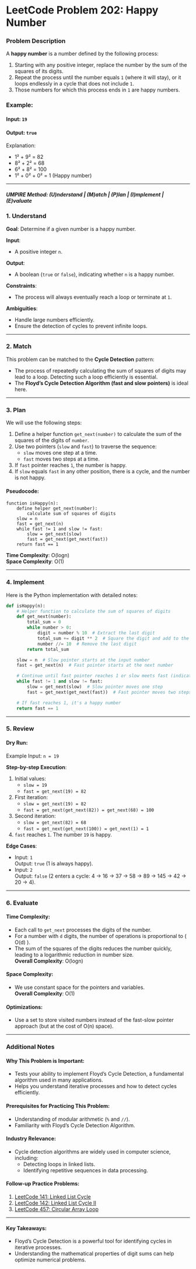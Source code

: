 # LeetCode Problem 202: Happy Number

### Problem Description

A **happy number** is a number defined by the following process:
1. Starting with any positive integer, replace the number by the sum of the squares of its digits.
2. Repeat the process until the number equals `1` (where it will stay), or it loops endlessly in a cycle that does not include `1`.
3. Those numbers for which this process ends in `1` are happy numbers.

### Example:
#### Input: `19`
#### Output: `true`

Explanation:
- 1² + 9² = 82
- 8² + 2² = 68
- 6² + 8² = 100
- 1² + 0² + 0² = 1 (Happy number)

---

##### UMPIRE Method: (U)nderstand | (M)atch | (P)lan | (I)mplement | (E)valuate

### 1. Understand
**Goal**: Determine if a given number is a happy number.

**Input**:
- A positive integer `n`.

**Output**:
- A boolean (`true` or `false`), indicating whether `n` is a happy number.

**Constraints**:
- The process will always eventually reach a loop or terminate at `1`.

**Ambiguities**:
- Handle large numbers efficiently.
- Ensure the detection of cycles to prevent infinite loops.

---

### 2. Match
This problem can be matched to the **Cycle Detection** pattern:
- The process of repeatedly calculating the sum of squares of digits may lead to a loop. Detecting such a loop efficiently is essential.
- The **Floyd’s Cycle Detection Algorithm (fast and slow pointers)** is ideal here.

---

### 3. Plan
We will use the following steps:
1. Define a helper function `get_next(number)` to calculate the sum of the squares of the digits of `number`.
2. Use two pointers (`slow` and `fast`) to traverse the sequence:
   - `slow` moves one step at a time.
   - `fast` moves two steps at a time.
3. If `fast` pointer reaches `1`, the number is happy.
4. If `slow` equals `fast` in any other position, there is a cycle, and the number is not happy.

#### Pseudocode:
```text
function isHappy(n):
    define helper get_next(number):
        calculate sum of squares of digits
    slow = n
    fast = get_next(n)
    while fast != 1 and slow != fast:
        slow = get_next(slow)
        fast = get_next(get_next(fast))
    return fast == 1
```

**Time Complexity**: O(logn)  
**Space Complexity**: O(1)

---

### 4. Implement
Here is the Python implementation with detailed notes:

```python
def isHappy(n):
    # Helper function to calculate the sum of squares of digits
    def get_next(number):
        total_sum = 0
        while number > 0:
            digit = number % 10  # Extract the last digit
            total_sum += digit ** 2  # Square the digit and add to the sum
            number //= 10  # Remove the last digit
        return total_sum

    slow = n  # Slow pointer starts at the input number
    fast = get_next(n)  # Fast pointer starts at the next number

    # Continue until fast pointer reaches 1 or slow meets fast (indicating a cycle)
    while fast != 1 and slow != fast:
        slow = get_next(slow)  # Slow pointer moves one step
        fast = get_next(get_next(fast))  # Fast pointer moves two steps

    # If fast reaches 1, it's a happy number
    return fast == 1
```

---

### 5. Review

#### Dry Run:
Example Input: `n = 19`

**Step-by-step Execution**:
1. Initial values:
   - `slow = 19`
   - `fast = get_next(19) = 82`
2. First iteration:
   - `slow = get_next(19) = 82`
   - `fast = get_next(get_next(82)) = get_next(68) = 100`
3. Second iteration:
   - `slow = get_next(82) = 68`
   - `fast = get_next(get_next(100)) = get_next(1) = 1`
4. `fast` reaches `1`. The number `19` is happy.

**Edge Cases**:
- Input: `1`  
  Output: `true` (1 is always happy).
- Input: `2`  
  Output: `false` (2 enters a cycle: 4 → 16 → 37 → 58 → 89 → 145 → 42 → 20 → 4).

---

### 6. Evaluate

#### Time Complexity:
- Each call to `get_next` processes the digits of the number.
- For a number with `d` digits, the number of operations is proportional to \( O(d) \).
- The sum of the squares of the digits reduces the number quickly, leading to a logarithmic reduction in number size.  
  **Overall Complexity**: O(logn)

#### Space Complexity:
- We use constant space for the pointers and variables.  
  **Overall Complexity**: O(1)

#### Optimizations:
- Use a set to store visited numbers instead of the fast-slow pointer approach (but at the cost of O(n) space).

---

### Additional Notes

#### Why This Problem is Important:
- Tests your ability to implement Floyd’s Cycle Detection, a fundamental algorithm used in many applications.
- Helps you understand iterative processes and how to detect cycles efficiently.

#### Prerequisites for Practicing This Problem:
- Understanding of modular arithmetic (`%` and `//`).
- Familiarity with Floyd’s Cycle Detection Algorithm.

#### Industry Relevance:
- Cycle detection algorithms are widely used in computer science, including:
  - Detecting loops in linked lists.
  - Identifying repetitive sequences in data processing.

#### Follow-up Practice Problems:
1. [LeetCode 141: Linked List Cycle](https://leetcode.com/problems/linked-list-cycle/)
2. [LeetCode 142: Linked List Cycle II](https://leetcode.com/problems/linked-list-cycle-ii/)
3. [LeetCode 457: Circular Array Loop](https://leetcode.com/problems/circular-array-loop/)

---

#### Key Takeaways:
- Floyd’s Cycle Detection is a powerful tool for identifying cycles in iterative processes.
- Understanding the mathematical properties of digit sums can help optimize numerical problems.
